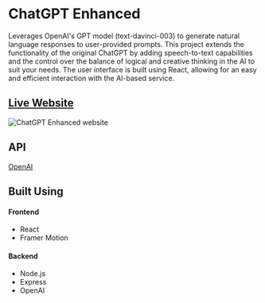 # ChatGPT Enhanced

Leverages OpenAI's GPT model (text-davinci-003) to generate natural language responses to user-provided prompts. This project extends the functionality of the original ChatGPT by adding speech-to-text capabilities and the control over the balance of logical and creative thinking in the AI to suit your needs. The user interface is built using React, allowing for an easy and efficient interaction with the AI-based service.

## [Live Website](https://chat-gpt-enhanced.web.app/)

![ChatGPT Enhanced website](https://user-images.githubusercontent.com/69617120/216333105-fd33fcad-d9a6-4946-98cb-828defad7676.PNG)

## API

[OpenAI](https://openai.com/api/)

## Built Using

#### Frontend

- React
- Framer Motion

#### Backend

- Node.js
- Express
- OpenAI
